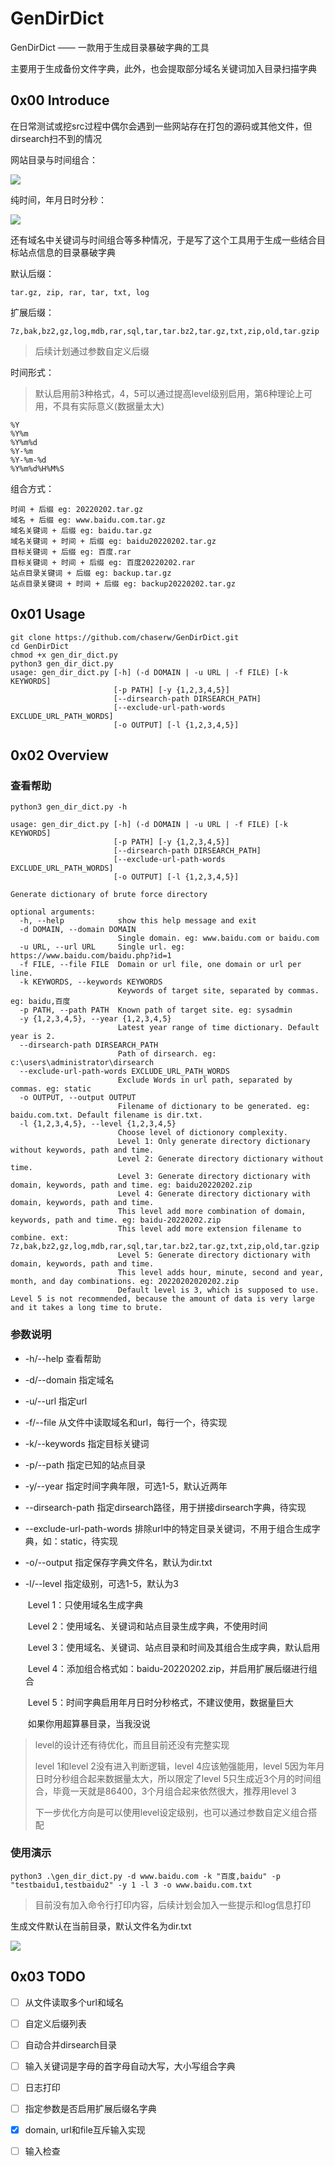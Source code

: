 # GenDirDict

 GenDirDict —— 一款用于生成目录暴破字典的工具

主要用于生成备份文件字典，此外，也会提取部分域名关键词加入目录扫描字典

## 0x00 Introduce

在日常测试或挖src过程中偶尔会遇到一些网站存在打包的源码或其他文件，但dirsearch扫不到的情况

网站目录与时间组合：

![](images/example1.png)

纯时间，年月日时分秒：

![](images/example2.png)

还有域名中关键词与时间组合等多种情况，于是写了这个工具用于生成一些结合目标站点信息的目录暴破字典

默认后缀：

```
tar.gz, zip, rar, tar, txt, log
```

扩展后缀：

```
7z,bak,bz2,gz,log,mdb,rar,sql,tar,tar.bz2,tar.gz,txt,zip,old,tar.gzip
```

> 后续计划通过参数自定义后缀

时间形式：

> 默认启用前3种格式，4，5可以通过提高level级别启用，第6种理论上可用，不具有实际意义(数据量太大)

```
%Y
%Y%m
%Y%m%d
%Y-%m
%Y-%m-%d
%Y%m%d%H%M%S
```

组合方式：

```
时间 + 后缀 eg: 20220202.tar.gz
域名 + 后缀 eg: www.baidu.com.tar.gz
域名关键词 + 后缀 eg: baidu.tar.gz
域名关键词 + 时间 + 后缀 eg: baidu20220202.tar.gz
目标关键词 + 后缀 eg: 百度.rar
目标关键词 + 时间 + 后缀 eg: 百度20220202.rar
站点目录关键词 + 后缀 eg: backup.tar.gz
站点目录关键词 + 时间 + 后缀 eg: backup20220202.tar.gz
```

## 0x01 Usage

```shell
git clone https://github.com/chaserw/GenDirDict.git
cd GenDirDict
chmod +x gen_dir_dict.py
python3 gen_dir_dict.py
usage: gen_dir_dict.py [-h] (-d DOMAIN | -u URL | -f FILE) [-k KEYWORDS]
                       [-p PATH] [-y {1,2,3,4,5}]
                       [--dirsearch-path DIRSEARCH_PATH]
                       [--exclude-url-path-words EXCLUDE_URL_PATH_WORDS]
                       [-o OUTPUT] [-l {1,2,3,4,5}]
```

## 0x02 Overview

### 查看帮助

```shell
python3 gen_dir_dict.py -h
```

```
usage: gen_dir_dict.py [-h] (-d DOMAIN | -u URL | -f FILE) [-k KEYWORDS]
                       [-p PATH] [-y {1,2,3,4,5}]
                       [--dirsearch-path DIRSEARCH_PATH]
                       [--exclude-url-path-words EXCLUDE_URL_PATH_WORDS]
                       [-o OUTPUT] [-l {1,2,3,4,5}]

Generate dictionary of brute force directory

optional arguments:
  -h, --help            show this help message and exit
  -d DOMAIN, --domain DOMAIN
                        Single domain. eg: www.baidu.com or baidu.com
  -u URL, --url URL     Single url. eg: https://www.baidu.com/baidu.php?id=1
  -f FILE, --file FILE  Domain or url file, one domain or url per line.
  -k KEYWORDS, --keywords KEYWORDS
                        Keywords of target site, separated by commas. eg: baidu,百度
  -p PATH, --path PATH  Known path of target site. eg: sysadmin
  -y {1,2,3,4,5}, --year {1,2,3,4,5}
                        Latest year range of time dictionary. Default year is 2.
  --dirsearch-path DIRSEARCH_PATH
                        Path of dirsearch. eg: c:\users\administrator\dirsearch
  --exclude-url-path-words EXCLUDE_URL_PATH_WORDS
                        Exclude Words in url path, separated by commas. eg: static
  -o OUTPUT, --output OUTPUT
                        Filename of dictionary to be generated. eg: baidu.com.txt. Default filename is dir.txt.
  -l {1,2,3,4,5}, --level {1,2,3,4,5}
                        Choose level of dictionory complexity.
                        Level 1: Only generate directory dictionary without keywords, path and time.
                        Level 2: Generate directory dictionary without time.
                        Level 3: Generate directory dictionary with domain, keywords, path and time. eg: baidu20220202.zip
                        Level 4: Generate directory dictionary with domain, keywords, path and time.
                        This level add more combination of domain, keywords, path and time. eg: baidu-20220202.zip
                        This level add more extension filename to combine. ext: 7z,bak,bz2,gz,log,mdb,rar,sql,tar,tar.bz2,tar.gz,txt,zip,old,tar.gzip
                        Level 5: Generate directory dictionary with domain, keywords, path and time.
                        This level adds hour, minute, second and year, month, and day combinations. eg: 20220202020202.zip
                        Default level is 3, which is supposed to use. Level 5 is not recommended, because the amount of data is very large and it takes a long time to brute.
```

### 参数说明

- -h/--help	                             	查看帮助

- -d/--domain                               指定域名

- -u/--url                                        指定url

- -f/--file                                         从文件中读取域名和url，每行一个，待实现

- -k/--keywords                             指定目标关键词

- -p/--path                                      指定已知的站点目录

- -y/--year                                       指定时间字典年限，可选1-5，默认近两年

- --dirsearch-path                         指定dirsearch路径，用于拼接dirsearch字典，待实现

- --exclude-url-path-words          排除url中的特定目录关键词，不用于组合生成字典，如：static，待实现

- -o/--output                                   指定保存字典文件名，默认为dir.txt

- -l/--level                                         指定级别，可选1-5，默认为3

  ​                                                        Level 1：只使用域名生成字典

  ​													    Level 2：使用域名、关键词和站点目录生成字典，不使用时间

  ​                                                        Level 3：使用域名、关键词、站点目录和时间及其组合生成字典，默认启用

  ​                                                        Level 4：添加组合格式如：baidu-20220202.zip，并启用扩展后缀进行组合

  ​                                                        Level 5：时间字典启用年月日时分秒格式，不建议使用，数据量巨大

  ​																		 如果你用超算暴目录，当我没说

> level的设计还有待优化，而且目前还没有完整实现
>
> level 1和level 2没有进入判断逻辑，level 4应该勉强能用，level 5因为年月日时分秒组合起来数据量太大，所以限定了level 5只生成近3个月的时间组合，毕竟一天就是86400，3个月组合起来依然很大，推荐用level 3
>
> 下一步优化方向是可以使用level设定级别，也可以通过参数自定义组合搭配

### 使用演示

```shell
python3 .\gen_dir_dict.py -d www.baidu.com -k "百度,baidu" -p "testbaidu1,testbaidu2" -y 1 -l 3 -o www.baidu.com.txt
```

> 目前没有加入命令行打印内容，后续计划会加入一些提示和log信息打印

生成文件默认在当前目录，默认文件名为dir.txt

![](images/dict.png)

## 0x03 TODO

- [ ] 从文件读取多个url和域名
- [ ] 自定义后缀列表
- [ ] 自动合并dirsearch目录
- [ ] 输入关键词是字母的首字母自动大写，大小写组合字典
- [ ] 日志打印
- [ ] 指定参数是否启用扩展后缀名字典
- [x] domain, url和file互斥输入实现
- [ ] 输入检查

